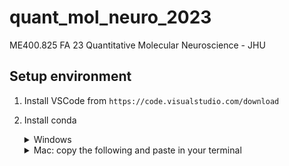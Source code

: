 # quant_mol_neuro_2023

ME400.825 FA 23 Quantitative Molecular Neuroscience - JHU

## Setup environment

1. Install VSCode from `https://code.visualstudio.com/download`
2. Install conda
    <details>
        <summary>Windows</summary>

        1. Use all the defaults settings. Download <https://github.com/conda-forge/miniforge/releases/latest/download/Mambaforge-Windows-x86_64.exe> and install.
        2. Then, open PowerShell and run

        %HOMEDRIVE%%HOMEPATH%\mambaforge\condabin\conda init pwsh

    </details>

    <details>
        <summary>Mac: copy the following and paste in your terminal</summary>

        if [ $(arch) = "arm64" ]; then
            file="Mambaforge-MacOSX-arm64.sh"
        else
            file="Mambaforge-MacOSX-x86_64.sh"
        fi

        curl -LO "https://github.com/conda-forge/miniforge/releases/latest/download/${file}"
        chmod +x $file
        ./$file -b
        rm $file
        $HOME/mambaforge/condabin/conda init zsh
        $HOME/mambaforge/condabin/mamba init zsh
        source $HOME/.zshrc

    </details>

